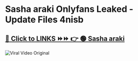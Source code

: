 
 # Sasha araki Onlyfans Leaked - Update Files 4nisb

## <h2><a href="https://clipsfans.com/Sasha_araki&ref=git">🔗 Click to LINKS ⏩⏩ 👉 🟢 Sasha araki </a></h2>

<a href="https://clipsfans.com/Sasha_araki&ref=git" rel="nofollow" data-target="animated-image.originalLink"><img src="https://i.ibb.co.com/xMMVF88/686577567.gif" alt="Viral Video Original" style="max-width: 100%; display: inline-block;" data-target="animated-image.originalImage"></a>


